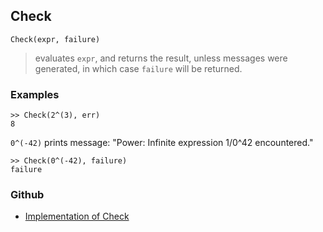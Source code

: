 ## Check

```
Check(expr, failure)
```

> evaluates `expr`, and returns the result, unless messages were generated, in which case  `failure` will be returned.

### Examples
 
```
>> Check(2^(3), err)
8
```

`0^(-42)` prints message: "Power: Infinite expression 1/0^42 encountered."

```
>> Check(0^(-42), failure)
failure
```

### Github

* [Implementation of Check](https://github.com/axkr/symja_android_library/blob/master/symja_android_library/matheclipse-core/src/main/java/org/matheclipse/core/builtin/Programming.java#L344) 
